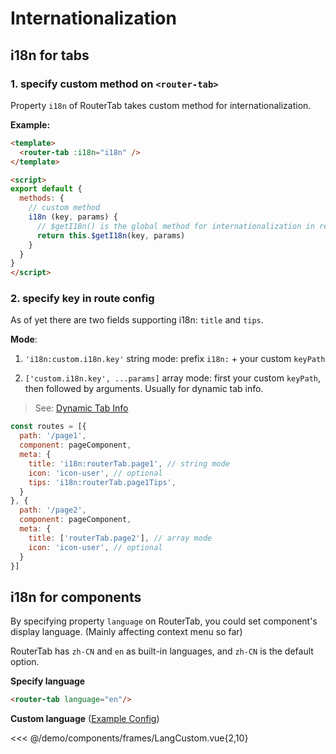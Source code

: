 # Internationalization


## i18n for tabs

### 1. specify custom method on `<router-tab>`

Property `i18n` of RouterTab takes custom method for internationalization.

<doc-links api="#i18n" demo="/i18n/"></doc-links>

**Example:**

``` html {2,9}
<template>
  <router-tab :i18n="i18n" />
</template>

<script>
export default {
  methods: {
    // custom method
    i18n (key, params) {
      // $getI18n() is the global method for internationalization in real projects
      return this.$getI18n(key, params)
    }
  }
}
</script>
```


### 2. specify key in route config

As of yet there are two fields supporting i18n: `title` and `tips`.
  

**Mode**:

  1. `'i18n:custom.i18n.key'` string mode: prefix `i18n:` + your custom `keyPath`

  2. `['custom.i18n.key', ...params]` array mode: first your custom `keyPath`, then followed by arguments. Usually for dynamic tab info.
    
  > See: [Dynamic Tab Info](../advanced/dynamic-tab-info.md#动态更新页签)


``` javascript {5,7,13}
const routes = [{
  path: '/page1',
  component: pageComponent,
  meta: {
    title: 'i18n:routerTab.page1', // string mode
    icon: 'icon-user', // optional
    tips: 'i18n:routerTab.page1Tips',
  }
}, {
  path: '/page2',
  component: pageComponent,
  meta: {
    title: ['routerTab.page2'], // array mode
    icon: 'icon-user', // optional
  }
}]
```



## i18n for components

By specifying property `language` on RouterTab, you could set component's display language. (Mainly affecting context menu so far)


RouterTab has `zh-CN` and `en` as built-in languages, and `zh-CN` is the default option.

<doc-links api="#language" demo="/lang-en/"></doc-links>

**Specify language**

``` html
<router-tab language="en"/>
```

**Custom language** ([Example Config](https://github.com/bhuh12/vue-router-tab/blob/dev/src/lang/en.js))

<<< @/demo/components/frames/LangCustom.vue{2,10}

